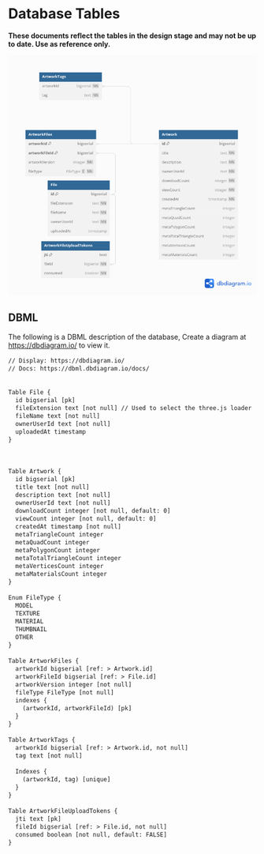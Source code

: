 # Database Tables

**These documents reflect the tables in the design stage and may not be up to date. Use as reference only.**

![Image](./tables.png)

## DBML

The following is a DBML description of the database, Create a diagram at https://dbdiagram.io/ to view it. 

```
// Display: https://dbdiagram.io/
// Docs: https://dbml.dbdiagram.io/docs/


Table File {
  id bigserial [pk]
  fileExtension text [not null] // Used to select the three.js loader
  fileName text [not null]
  ownerUserId text [not null]
  uploadedAt timestamp
}



Table Artwork {
  id bigserial [pk]
  title text [not null]
  description text [not null]
  ownerUserId text [not null]
  downloadCount integer [not null, default: 0]
  viewCount integer [not null, default: 0]
  createdAt timestamp [not null]
  metaTriangleCount integer
  metaQuadCount integer
  metaPolygonCount integer
  metaTotalTriangleCount integer
  metaVerticesCount integer
  metaMaterialsCount integer
}

Enum FileType {
  MODEL
  TEXTURE
  MATERIAL
  THUMBNAIL
  OTHER
}

Table ArtworkFiles {
  artworkId bigserial [ref: > Artwork.id]
  artworkFileId bigserial [ref: > File.id]
  artworkVersion integer [not null]
  fileType FileType [not null]
  indexes {
    (artworkId, artworkFileId) [pk]
  }
}

Table ArtworkTags {
  artworkId bigserial [ref: > Artwork.id, not null]
  tag text [not null]

  Indexes {
    (artworkId, tag) [unique]
  }
}

Table ArtworkFileUploadTokens {
  jti text [pk]
  fileId bigserial [ref: > File.id, not null]
  consumed boolean [not null, default: FALSE]
}
```
